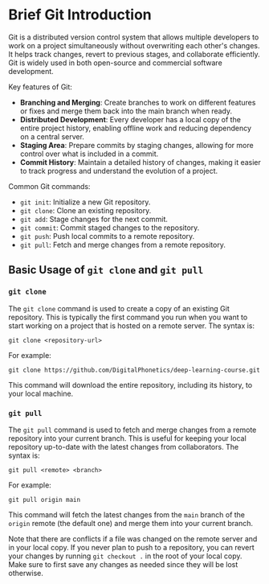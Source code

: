 # Brief Git Introduction

Git is a distributed version control system that allows multiple developers to work on a project simultaneously without overwriting each other's changes. It helps track changes, revert to previous stages, and collaborate efficiently. Git is widely used in both open-source and commercial software development.

Key features of Git:
- **Branching and Merging**: Create branches to work on different features or fixes and merge them back into the main branch when ready.
- **Distributed Development**: Every developer has a local copy of the entire project history, enabling offline work and reducing dependency on a central server.
- **Staging Area**: Prepare commits by staging changes, allowing for more control over what is included in a commit.
- **Commit History**: Maintain a detailed history of changes, making it easier to track progress and understand the evolution of a project.

Common Git commands:
- `git init`: Initialize a new Git repository.
- `git clone`: Clone an existing repository.
- `git add`: Stage changes for the next commit.
- `git commit`: Commit staged changes to the repository.
- `git push`: Push local commits to a remote repository.
- `git pull`: Fetch and merge changes from a remote repository.

## Basic Usage of `git clone` and `git pull`

### `git clone`
The `git clone` command is used to create a copy of an existing Git repository. This is typically the first command you run when you want to start working on a project that is hosted on a remote server. The syntax is:
```
git clone <repository-url>
```
For example:
```
git clone https://github.com/DigitalPhonetics/deep-learning-course.git
```
This command will download the entire repository, including its history, to your local machine.

### `git pull`
The `git pull` command is used to fetch and merge changes from a remote repository into your current branch. This is useful for keeping your local repository up-to-date with the latest changes from collaborators. The syntax is:
```
git pull <remote> <branch>
```
For example:
```
git pull origin main
```
This command will fetch the latest changes from the `main` branch of the `origin` remote (the default one) and merge them into your current branch.

Note that there are conflicts if a file was changed on the remote server and in your local copy.
If you never plan to push to a repository, you can revert your changes by running `git checkout .` in the root of your local copy.
Make sure to first save any changes as needed since they will be lost otherwise.